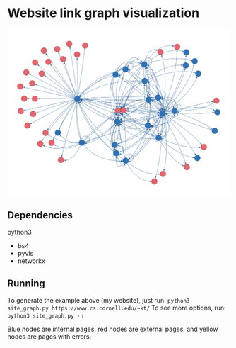 # Website link graph visualization

![](example.png)

## Dependencies
python3
- bs4
- pyvis
- networkx

## Running
To generate the example above (my website), just run:
```python3 site_graph.py https://www.cs.cornell.edu/~kt/```
To see more options, run:
```python3 site_graph.py -h```

Blue nodes are internal pages, red nodes are external pages, and yellow nodes are pages with errors.  